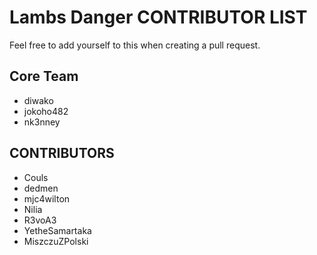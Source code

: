 # Lambs Danger CONTRIBUTOR LIST
Feel free to add yourself to this when creating a pull request.  

## Core Team
- diwako
- jokoho482
- nk3nney


## CONTRIBUTORS
- Couls
- dedmen
- mjc4wilton
- Nilia
- R3voA3
- YetheSamartaka
- MiszczuZPolski

